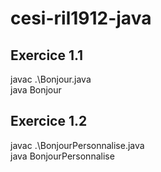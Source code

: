 # cesi-ril1912-java
## Exercice 1.1
javac .\Bonjour.java<br/>
java Bonjour
## Exercice 1.2
javac .\BonjourPersonnalise.java<br/>
java BonjourPersonnalise
